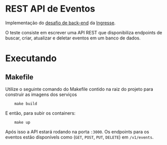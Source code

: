 # REST API de Eventos
Implementação do [desafio de back-end](https://github.com/ingresse/backend-test/blob/master/readme.md) da [Ingresse](https://www.ingresse.com/).

O teste consiste em escrever uma API REST que disponibiliza endpoints de buscar, criar, atualizar e deletar eventos em um banco de dados.

# Executando

## Makefile

Utilize o seguinte comando do Makefile contido na raiz do projeto para construir as imagens dos serviços
```
    make build
```

E então, para subir os containers:
```
    make up
```

Após isso a API estará rodando na porta `:3000`.
Os endpoints para os eventos estão disponívels como (`GET`, `POST`, `PUT`, `DELETE`) em `/v1/events`.
